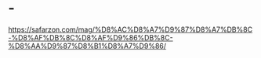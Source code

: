 # -
https://safarzon.com/mag/%D8%AC%D8%A7%D9%87%D8%A7%DB%8C-%D8%AF%DB%8C%D8%AF%D9%86%DB%8C-%D8%AA%D9%87%D8%B1%D8%A7%D9%86/
